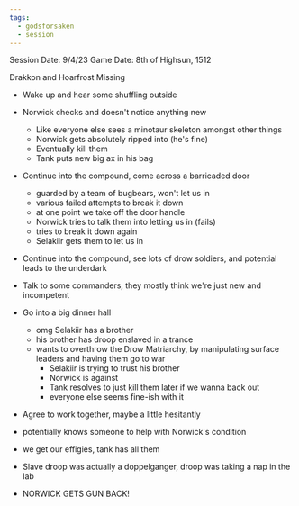 ```yaml
---
tags:
  - godsforsaken
  - session
---
```

Session Date: 9/4/23
Game Date: 8th of Highsun, 1512

Drakkon and Hoarfrost Missing

- Wake up and hear some shuffling outside
- Norwick checks and doesn't notice anything new
	- Like everyone else sees a minotaur skeleton amongst other things
	- Norwick gets absolutely ripped into (he's fine)
	- Eventually kill them
	- Tank puts new big ax in his bag
- Continue into the compound, come across a barricaded door
	- guarded by a team of bugbears, won't let us in
	- various failed attempts to break it down
	- at one point we take off the door handle
	- Norwick tries to talk them into letting us in (fails)
	- tries to break it down again
	- Selakiir gets them to let us in
- Continue into the compound, see lots of drow soldiers, and potential leads to the underdark
- Talk to some commanders, they mostly think we're just new and incompetent

- Go into a big dinner hall
	- omg Selakiir has a brother
	- his brother has droop enslaved in a trance
	- wants to overthrow the Drow Matriarchy, by manipulating surface leaders and having them go to war
		- Selakiir is trying to trust his brother
		- Norwick is against
		- Tank resolves to just kill them later if we wanna back out
		- everyone else seems fine-ish with it
- Agree to work together, maybe a little hesitantly
- potentially knows someone to help with Norwick's condition
- we get our effigies, tank has all them
- Slave droop was actually a doppelganger, droop was taking a nap in the lab
- NORWICK GETS GUN BACK!